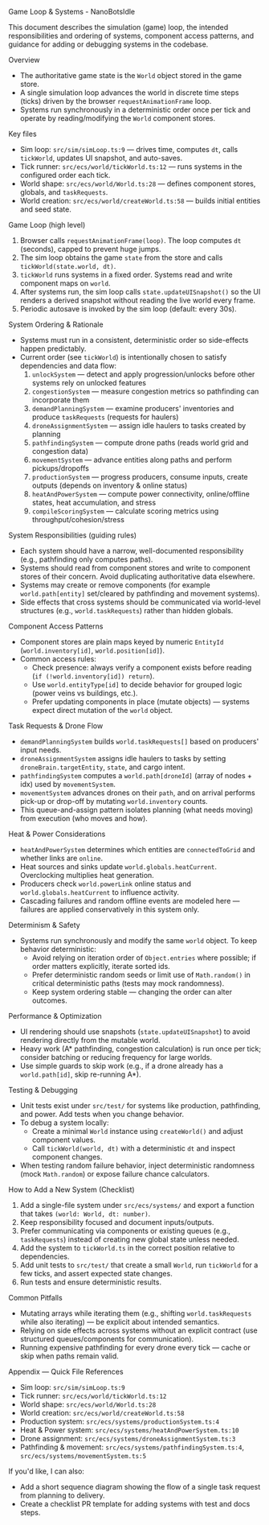 Game Loop & Systems - NanoBotsIdle

This document describes the simulation (game) loop, the intended responsibilities and ordering of systems, component access patterns, and guidance for adding or debugging systems in the codebase.

Overview

- The authoritative game state is the `World` object stored in the game store.
- A single simulation loop advances the world in discrete time steps (ticks) driven by the browser `requestAnimationFrame` loop.
- Systems run synchronously in a deterministic order once per tick and operate by reading/modifying the `World` component stores.

Key files

- Sim loop: `src/sim/simLoop.ts:9` — drives time, computes `dt`, calls `tickWorld`, updates UI snapshot, and auto-saves.
- Tick runner: `src/ecs/world/tickWorld.ts:12` — runs systems in the configured order each tick.
- World shape: `src/ecs/world/World.ts:28` — defines component stores, globals, and `taskRequests`.
- World creation: `src/ecs/world/createWorld.ts:58` — builds initial entities and seed state.

Game Loop (high level)

1. Browser calls `requestAnimationFrame(loop)`. The loop computes `dt` (seconds), capped to prevent huge jumps.
2. The sim loop obtains the game `state` from the store and calls `tickWorld(state.world, dt)`.
3. `tickWorld` runs systems in a fixed order. Systems read and write component maps on `world`.
4. After systems run, the sim loop calls `state.updateUISnapshot()` so the UI renders a derived snapshot without reading the live world every frame.
5. Periodic autosave is invoked by the sim loop (default: every 30s).

System Ordering & Rationale

- Systems must run in a consistent, deterministic order so side-effects happen predictably.
- Current order (see `tickWorld`) is intentionally chosen to satisfy dependencies and data flow:
  1. `unlockSystem` — detect and apply progression/unlocks before other systems rely on unlocked features
  2. `congestionSystem` — measure congestion metrics so pathfinding can incorporate them
  3. `demandPlanningSystem` — examine producers' inventories and produce `taskRequests` (requests for haulers)
  4. `droneAssignmentSystem` — assign idle haulers to tasks created by planning
  5. `pathfindingSystem` — compute drone paths (reads world grid and congestion data)
  6. `movementSystem` — advance entities along paths and perform pickups/dropoffs
  7. `productionSystem` — progress producers, consume inputs, create outputs (depends on inventory & online status)
  8. `heatAndPowerSystem` — compute power connectivity, online/offline states, heat accumulation, and stress
  9. `compileScoringSystem` — calculate scoring metrics using throughput/cohesion/stress

System Responsibilities (guiding rules)

- Each system should have a narrow, well-documented responsibility (e.g., pathfinding only computes paths).
- Systems should read from component stores and write to component stores of their concern. Avoid duplicating authoritative data elsewhere.
- Systems may create or remove components (for example `world.path[entity]` set/cleared by pathfinding and movement systems).
- Side effects that cross systems should be communicated via world-level structures (e.g., `world.taskRequests`) rather than hidden globals.

Component Access Patterns

- Component stores are plain maps keyed by numeric `EntityId` (`world.inventory[id]`, `world.position[id]`).
- Common access rules:
  - Check presence: always verify a component exists before reading (`if (!world.inventory[id]) return`).
  - Use `world.entityType[id]` to decide behavior for grouped logic (power veins vs buildings, etc.).
  - Prefer updating components in place (mutate objects) — systems expect direct mutation of the `world` object.

Task Requests & Drone Flow

- `demandPlanningSystem` builds `world.taskRequests[]` based on producers' input needs.
- `droneAssignmentSystem` assigns idle haulers to tasks by setting `droneBrain.targetEntity`, `state`, and cargo intent.
- `pathfindingSystem` computes a `world.path[droneId]` (array of nodes + idx) used by `movementSystem`.
- `movementSystem` advances drones on their `path`, and on arrival performs pick-up or drop-off by mutating `world.inventory` counts.
- This queue-and-assign pattern isolates planning (what needs moving) from execution (who moves and how).

Heat & Power Considerations

- `heatAndPowerSystem` determines which entities are `connectedToGrid` and whether links are `online`.
- Heat sources and sinks update `world.globals.heatCurrent`. Overclocking multiplies heat generation.
- Producers check `world.powerLink` online status and `world.globals.heatCurrent` to influence activity.
- Cascading failures and random offline events are modeled here — failures are applied conservatively in this system only.

Determinism & Safety

- Systems run synchronously and modify the same `world` object. To keep behavior deterministic:
  - Avoid relying on iteration order of `Object.entries` where possible; if order matters explicitly, iterate sorted ids.
  - Prefer deterministic random seeds or limit use of `Math.random()` in critical deterministic paths (tests may mock randomness).
  - Keep system ordering stable — changing the order can alter outcomes.

Performance & Optimization

- UI rendering should use snapshots (`state.updateUISnapshot`) to avoid rendering directly from the mutable world.
- Heavy work (A\* pathfinding, congestion calculation) is run once per tick; consider batching or reducing frequency for large worlds.
- Use simple guards to skip work (e.g., if a drone already has a `world.path[id]`, skip re-running A\*).

Testing & Debugging

- Unit tests exist under `src/test/` for systems like production, pathfinding, and power. Add tests when you change behavior.
- To debug a system locally:
  - Create a minimal `World` instance using `createWorld()` and adjust component values.
  - Call `tickWorld(world, dt)` with a deterministic `dt` and inspect component changes.
- When testing random failure behavior, inject deterministic randomness (mock `Math.random`) or expose failure chance calculators.

How to Add a New System (Checklist)

1. Add a single-file system under `src/ecs/systems/` and export a function that takes `(world: World, dt: number)`.
2. Keep responsibility focused and document inputs/outputs.
3. Prefer communicating via components or existing queues (e.g., `taskRequests`) instead of creating new global state unless needed.
4. Add the system to `tickWorld.ts` in the correct position relative to dependencies.
5. Add unit tests to `src/test/` that create a small `World`, run `tickWorld` for a few ticks, and assert expected state changes.
6. Run tests and ensure deterministic results.

Common Pitfalls

- Mutating arrays while iterating them (e.g., shifting `world.taskRequests` while also iterating) — be explicit about intended semantics.
- Relying on side effects across systems without an explicit contract (use structured queues/components for communication).
- Running expensive pathfinding for every drone every tick — cache or skip when paths remain valid.

Appendix — Quick File References

- Sim loop: `src/sim/simLoop.ts:9`
- Tick runner: `src/ecs/world/tickWorld.ts:12`
- World shape: `src/ecs/world/World.ts:28`
- World creation: `src/ecs/world/createWorld.ts:58`
- Production system: `src/ecs/systems/productionSystem.ts:4`
- Heat & Power system: `src/ecs/systems/heatAndPowerSystem.ts:10`
- Drone assignment: `src/ecs/systems/droneAssignmentSystem.ts:3`
- Pathfinding & movement: `src/ecs/systems/pathfindingSystem.ts:4`, `src/ecs/systems/movementSystem.ts:5`

If you'd like, I can also:

- Add a short sequence diagram showing the flow of a single task request from planning to delivery.
- Create a checklist PR template for adding systems with test and docs steps.
